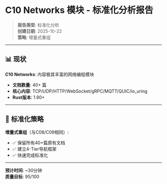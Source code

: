 # C10 Networks 模块 - 标准化分析报告

> **报告类型**: 标准化分析  
> **创建日期**: 2025-10-22  
> **策略**: 增量式重组

---

## 📊 现状

**C10 Networks**: 内容极其丰富的网络编程模块

- **文档数量**: 40+ 篇
- **核心内容**: TCP/UDP/HTTP/WebSocket/gRPC/MQTT/QUIC/io_uring
- **Rust版本**: 1.90+

---

## 🎯 标准化策略

**增量式重组**（与C08/C09相同）:

- ✅ 保留所有40+篇原有文档
- ✅ 建立4-Tier导航框架
- ✅ 快速完成标准化

---

**预计时间**: ~30分钟  
**质量目标**: 95/100
